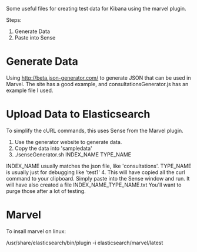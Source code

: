 Some useful files for creating test data for Kibana using the marvel plugin.

Steps:
1. Generate Data
2. Paste into Sense

Generate Data
=============
Using http://beta.json-generator.com/ to generate JSON that can be used in Marvel. The site has a good example, and consultationsGenerator.js has an example file I used.

Upload Data to Elasticsearch
============================
To simplify the cURL commands, this uses Sense from the Marvel plugin.

1. Use the generator website to generate data.
2. Copy the data into 'sampledata'
3. ./senseGenerator.sh INDEX_NAME TYPE_NAME

INDEX_NAME usually matches the json file, like 'consultations'.
TYPE_NAME is usually just for debugging like 'test1'
4. This will have copied all the curl command to your clipboard. Simply paste into the Sense window and run. It will have also created a file INDEX_NAME_TYPE_NAME.txt You'll want to purge those after a lot of testing.

Marvel
======
To insall marvel on linux:

/usr/share/elasticsearch/bin/plugin -i elasticsearch/marvel/latest
